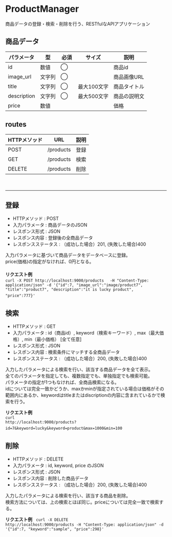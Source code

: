 # ProductManager

商品データの登録・検索・削除を行う、RESTfulなAPIアプリケーション  

## 商品データ  
| パラメータ | 型　| 必須 | サイズ | 説明　|
| ---- | ---- | ---- | ---- | ---- |
| id | 数値 | ◯ | 　 | 商品id |
| image_url | 文字列 | ◯　| 　 | 商品画像URL |
| title | 文字列 | ◯　| 最大100文字 | 商品タイトル |
| description | 文字列 | ◯　| 最大500文字 | 商品の説明文 |
| price | 数値 | 　　| 　 | 価格 |


## routes  

| HTTPメソッド | URL | 説明 |  
| ---- | ---- | ---- |  
| POST | /products | 登録 |  
| GET | /products | 検索 |  
| DELETE | /products | 削除 |  
　  

----------------

## 登録
- HTTPメソッド : POST
- 入力パラメータ : 商品データのJSON  
- レスポンス形式 : JSON  
- レスポンス内容 : 登録後の全商品データ  
- レスポンスステータス : （成功した場合）201, (失敗した場合)400

入力パラメータに基づいて商品データをデータベースに登録。  
price(価格)の指定がなければ、0円となる。  
　  
**リクエスト例**  
<code>curl -X POST http://localhost:9000/products 　-H "Content-Type: application/json" -d '{"id":7, "image_url":"image/product7", "title":"product7", "description":"it is lucky product", "price":777}'</code>
　  
   
## 検索  
- HTTPメソッド : GET
- 入力パラメータ : id（商品id）, keyword（検索キーワード）, max（最大価格）, min（最小価格） [全て任意] 
- レスポンス形式 : JSON  
- レスポンス内容 : 検索条件にマッチする全商品データ
- レスポンスステータス : （成功した場合）200, (失敗した場合)400

入力したパラメータによる検索を行い、該当する商品データを全て表示。  
全てのパラメータを指定しても、複数指定でも、単独指定でも検索可能。  
パラメータの指定が1つもなければ、全商品検索になる。  
idについては完全一致かどうか、maxかminが指定されている場合は価格がその範囲内にあるか、keywordはtitleまたはdiscriptionの内容に含まれているかで検索を行う。  

**リクエスト例**  
<code>curl http://localhost:9000/products\?id=7\&keyword=lucky\&keyword=product\&max=1000\&min=100</code>
　  
   
## 削除
- HTTPメソッド : DELETE
- 入力パラメータ : id, keyword, price のJSON
- レスポンス形式 : JSON  
- レスポンス内容 : 削除した商品データ
- レスポンスステータス : （成功した場合）200, (失敗した場合)400
  
入力したパラメータによる検索を行い、該当する商品を削除。  
検索方法については、上の検索とほぼ同じ。priceについては完全一致で検索する。  

**リクエスト例**  
<code>curl -X DELETE http://localhost:9000/products -H "Content-Type: application/json" -d '{"id":7, "keyword":"sample", "price":298}'</code>
